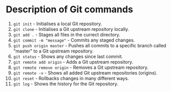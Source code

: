 # Description of Git commands

1. `git init` - Initialises a local Git repository.
2. `git clone` - Initialises a Git upstream repository locally.
3. `git add .` - Stages all files in the currect directory.
4. `git commit -m "message"` - Commits any staged changes.
5. `git push origin master` - Pushes all commits to a specific branch called "master" to a Git upstream repository.
6. `git status` - Shows any changes since last commit.
7. `git remote add origin` - Adds a Git upstream repository.
8. `git remote remove origin` - Removes a Git upstream repository.
9. `git remote -v` - Shows all added Git upstream repositories (origins).
10. `git reset` - Rollbacks changes in many different ways.
11. `git log` - Shows the history for the Git repository.
